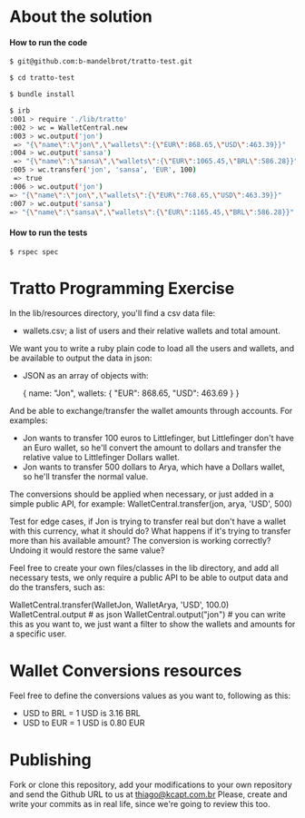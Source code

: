 # About the solution

#### How to run the code

  ```bash
  $ git@github.com:b-mandelbrot/tratto-test.git

  $ cd tratto-test

  $ bundle install

  $ irb
  :001 > require './lib/tratto'
  :002 > wc = WalletCentral.new
  :003 > wc.output('jon')
   => "{\"name\":\"jon\",\"wallets\":{\"EUR\":868.65,\"USD\":463.39}}"
  :004 > wc.output('sansa')
   => "{\"name\":\"sansa\",\"wallets\":{\"EUR\":1065.45,\"BRL\":586.28}}"
  :005 > wc.transfer('jon', 'sansa', 'EUR', 100)
   => true
  :006 > wc.output('jon')
  => "{\"name\":\"jon\",\"wallets\":{\"EUR\":768.65,\"USD\":463.39}}"
  :007 > wc.output('sansa')
  => "{\"name\":\"sansa\",\"wallets\":{\"EUR\":1165.45,\"BRL\":586.28}}"
  ```

#### How to run the tests

  ```bash
  $ rspec spec
  ```

# Tratto Programming Exercise

In the lib/resources directory, you'll find a csv data file:

* wallets.csv; a list of users and their relative wallets and total amount.

We want you to write a ruby plain code to load all the users and wallets, and be available to output the data in json:
* JSON as an array of objects with:

  {
    name: "Jon",
    wallets: {
      "EUR": 868.65,
      "USD": 463.69
    }
  }

And be able to exchange/transfer the wallet amounts through accounts.
For examples:
  * Jon wants to transfer 100 euros to Littlefinger, but Littlefinger don't have an Euro wallet, so he'll convert the amount to dollars and transfer the relative value to Littlefinger Dollars wallet.
  * Jon wants to transfer 500 dollars to Arya, which have a Dollars wallet, so he'll transfer the normal value.

The conversions should be applied when necessary, or just added in a simple public API, for example:
WalletCentral.transfer(jon, arya, 'USD', 500)

Test for edge cases, if Jon is trying to transfer real but don't have a wallet with this currency, what it should do?
What happens if it's trying to transfer more than his available amount?
The conversion is working correctly? Undoing it would restore the same value?


Feel free to create your own files/classes in the lib directory, and add all necessary tests, we only require a public API to be able to output data and do the transfers, such as:

WalletCentral.transfer(WalletJon, WalletArya, 'USD', 100.0)
WalletCentral.output # as json
WalletCentral.output("jon") # you can write this as you want to, we just want a filter to show the wallets and amounts for a specific user.

# Wallet Conversions resources

Feel free to define the conversions values as you want to, following as this:
* USD to BRL = 1 USD is 3.16 BRL
* USD to EUR = 1 USD is 0.80 EUR

# Publishing

Fork or clone this repository, add your modifications to your own repository and send the Github URL to us at thiago@kcapt.com.br
Please, create and write your commits as in real life, since we're going to review this too.
